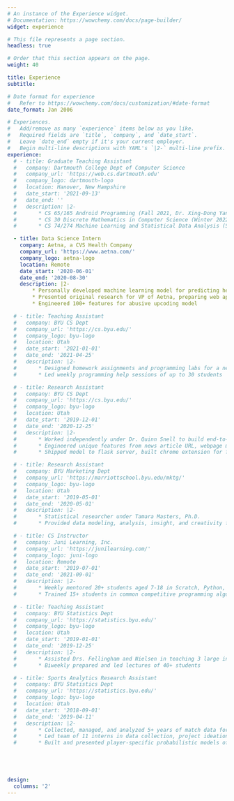 ```yaml
---
# An instance of the Experience widget.
# Documentation: https://wowchemy.com/docs/page-builder/
widget: experience

# This file represents a page section.
headless: true

# Order that this section appears on the page.
weight: 40

title: Experience
subtitle:

# Date format for experience
#   Refer to https://wowchemy.com/docs/customization/#date-format
date_format: Jan 2006

# Experiences.
#   Add/remove as many `experience` items below as you like.
#   Required fields are `title`, `company`, and `date_start`.
#   Leave `date_end` empty if it's your current employer.
#   Begin multi-line descriptions with YAML's `|2-` multi-line prefix.
experience:
  # - title: Graduate Teaching Assistant
  #   company: Dartmouth College Dept of Computer Science
  #   company_url: 'https://web.cs.dartmouth.edu'
  #   company_logo: dartmouth-logo
  #   location: Hanover, New Hampshire
  #   date_start: '2021-09-13'
  #   date_end: ''
  #   description: |2-
  #       * CS 65/165 Android Programming (Fall 2021, Dr. Xing-Dong Yang)
  #       * CS 30 Discrete Mathematics in Computer Science (Winter 2022, Dr. Hsien-Chih Chang)
  #       * CS 74/274 Machine Learning and Statistical Data Analysis (Spring 2022, Dr. Sarah Masud Preum)

  - title: Data Science Intern
    company: Aetna, a CVS Health Company
    company_url: 'https://www.aetna.com/'
    company_logo: aetna-logo
    location: Remote
    date_start: '2020-06-01'
    date_end: '2020-08-30'
    description: |2-
        * Personally developed machine learning model for predicting healthcare provider abusive upcoding on inpatient DRG claims, projected to save up to $1,000,000 each month via audit recommendations
        * Presented original research for VP of Aetna, preparing web application for live model prediction
        * Engineered 100+ features for abusive upcoding model

  # - title: Teaching Assistant
  #   company: BYU CS Dept
  #   company_url: 'https://cs.byu.edu/'
  #   company_logo: byu-logo
  #   location: Utah
  #   date_start: '2021-01-01'
  #   date_end: '2021-04-25'
  #   description: |2-
  #       * Designed homework assignments and programming labs for a new Computer Science course, CS 201R Intro to Data Science
  #       * Led weekly programming help sessions of up to 30 students

  # - title: Research Assistant
  #   company: BYU CS Dept
  #   company_url: 'https://cs.byu.edu/'
  #   company_logo: byu-logo
  #   location: Utah
  #   date_start: '2019-12-01'
  #   date_end: '2020-12-25'
  #   description: |2-
  #       * Worked independently under Dr. Quinn Snell to build end-to-end neural network for classification of online news articles as “fake”
  #       * Engineered unique features from news article URL, webpage metadata, and article body using custom-built word/character embeddings and NLP models
  #       * Shipped model to flask server, built chrome extension for fake news article detection

  # - title: Research Assistant
  #   company: BYU Marketing Dept
  #   company_url: 'https://marriottschool.byu.edu/mktg/'
  #   company_logo: byu-logo
  #   location: Utah
  #   date_start: '2019-05-01'
  #   date_end: '2020-05-01'
  #   description: |2-
  #       * Statistical researcher under Tamara Masters, Ph.D.
  #       * Provided data modeling, analysis, insight, and creativity for 8+ research projects

  # - title: CS Instructor
  #   company: Juni Learning, Inc.
  #   company_url: 'https://junilearning.com/'
  #   company_logo: juni-logo
  #   location: Remote
  #   date_start: '2019-07-01'
  #   date_end: '2021-09-01'
  #   description: |2-
  #       * Weekly mentored 20+ students aged 7-18 in Scratch, Python, and Java
  #       * Trained 15+ students in common competitive programming algorithms and techniques, helping them to prepare for the USA Computing Olympiad bronze, silver, and gold divisions

  # - title: Teaching Assistant
  #   company: BYU Statistics Dept
  #   company_url: 'https://statistics.byu.edu/'
  #   company_logo: byu-logo
  #   location: Utah
  #   date_start: '2019-01-01'
  #   date_end: '2019-12-25'
  #   description: |2-
  #       * Assisted Drs. Fellingham and Nielsen in teaching 3 large introductory statistics courses covering probability, hypothesis testing, linear regression, R programming, etc.
  #       * Biweekly prepared and led lectures of 40+ students

  # - title: Sports Analytics Research Assistant
  #   company: BYU Statistics Dept
  #   company_url: 'https://statistics.byu.edu/'
  #   company_logo: byu-logo
  #   location: Utah
  #   date_start: '2018-09-01'
  #   date_end: '2019-04-11'
  #   description: |2-
  #       * Collected, managed, and analyzed 5+ years of match data for BYU women’s and men’s tennis teams
  #       * Led team of 11 interns in data collection, project ideation, and statistical analysis processes
  #       * Built and presented player-specific probabilistic models of serving percentages by service position and point outcome, presenting research insights to head coaches





design:
  columns: '2'
---
```

